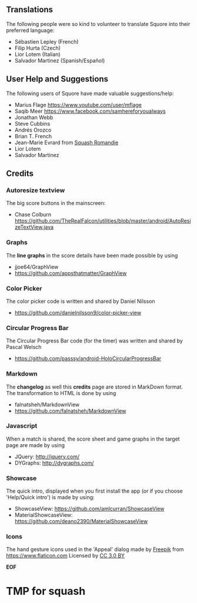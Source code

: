 ## Translations

The following people were so kind to volunteer to translate Squore into their preferred language:

- Sébastien Lepley (French)
- Filip Hurta (Czech)
- Lior Lotem (Italian)
- Salvador Martinez (Spanish/Español)

## User Help and Suggestions

The following users of Squore have made valuable suggestions/help:

- Marius Flage <https://www.youtube.com/user/mflage>
- Saqib Meer <https://www.facebook.com/samhereforyoualways>
- Jonathan Webb
- Steve Cubbins
- Andrés Orozco
- Brian T. French
- Jean-Marie Evrard from [Squash Romandie](http://squashromandie.ch)
- Lior Lotem
- Salvador Martinez

## Credits

### Autoresize textview

The big score buttons in the mainscreen:

- Chase Colburn <https://github.com/TheRealFalcon/utilities/blob/master/android/AutoResizeTextView.java>

### Graphs

The __line graphs__ in the score details have been made possible by using

- jjoe64/GraphView
- <https://github.com/appsthatmatter/GraphView>

### Color Picker

The color picker code is written and shared by Daniel Nilsson

- <https://github.com/danielnilsson9/color-picker-view>

### Circular Progress Bar

The Circular Progress Bar code (for the timer) was written and shared by Pascal Welsch

- <https://github.com/passsy/android-HoloCircularProgressBar>

### Markdown

The __changelog__ as well this __credits__ page are stored in MarkDown format.
The transformation to HTML is done by using

-   falnatsheh/MarkdownView
-   <https://github.com/falnatsheh/MarkdownView>

### Javascript

When a match is shared, the score sheet and game graphs in the target page are made by using

- JQuery: <http://jquery.com/>
- DYGraphs: <http://dygraphs.com/>

### Showcase 

The quick intro, displayed when you first install the app (or if you choose 'Help/Quick intro') is made by using:

- ShowcaseView: <https://github.com/amlcurran/ShowcaseView>
- MaterialShowcaseView: <https://github.com/deano2390/MaterialShowcaseView>

### Icons

The hand gesture icons used in the 'Appeal' dialog made by [Freepik](http://www.freepik.com) from <https://www.flaticon.com> 
Licensed by [CC 3.0 BY](http://creativecommons.org/licenses/by/3.0)


__EOF__

# TMP for squash

